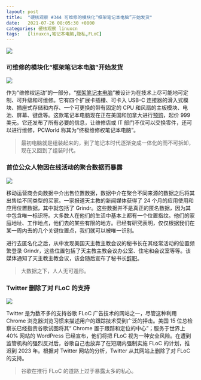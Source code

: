 ```yaml
---
layout: post
title:	"硬核观察 #344 可维修的模块化“框架笔记本电脑”开始发货"
date:	2021-07-26 08:05:30 +0800 
categories:	硬核观察 linuxcn 
tags:	[linuxcn,笔记本电脑,隐私,FLoC]
---
```



![](/Asserts/Images//attachment/album/202107/26/080418tp5dvpvppd5v519u.jpg)


### 可维修的模块化“框架笔记本电脑”开始发货


![](/Asserts/Images//attachment/album/202107/26/080431dq5bg69mcmxyggh9.jpg)


作为“维修权运动”的一部分，“[框架笔记本电脑](https://frame.work/)”被设计为在技术上尽可能地可定制、可升级和可维修。它有四个扩展卡插槽、可卡入 USB-C 连接器的滑入式模块、插座式存储和内存、一个可更换的带有固定的 CPU 和风扇的主板模块、电池、屏幕、键盘等。这款笔记本电脑现在正在美国和加拿大进行[预购](https://www.cnet.com/tech/computing/framework-laptop-review-a-functional-and-futureproof-13-inches/)，起价 999 美元。它还发布了所有必要的信息，让维修店或 IT 部门不仅可以交换零件，还可以进行维修，PCWorld 称其为“终极维修权笔记本电脑”。



> 
> 最初电脑就是组装起来的，到了笔记本时代逐渐变成一体化的而不可拆卸，现在又回到了组装时代。
> 
> 
> 


### 首位公众人物因在线活动的聚合数据而暴露


![](/Asserts/Images//attachment/album/202107/26/080454xno4cs4jov7qoltc.jpg)


移动运营商会向数据中介出售位置数据，数据中介在聚合不同来源的数据之后将其出售给不同类型的买家。一家报道天主教的新闻媒体获得了 24 个月的应用使用和应用位置数据，其中就包括了 Grindr。这些数据并不是真正的匿名数据，因为其中包含唯一标识符。大多数人在他们的生活中基本上都有一个位置指纹。他们的家庭地址、工作地点，他们去的某些有限的地方。已经有研究表明，仅仅根据我们在某一周内去的几个关键位置点，我们就可以被唯一识别。


进行去匿名化之后，从中发现美国天主教主教会议的秘书长在其经常活动的位置频繁登录 Grindr，这些位置包括了天主教主教会议办公室、住宅和会议室等等。该媒体通知了天主教主教会议，该会随后宣布了秘书长[辞职](https://arstechnica.com/tech-policy/2021/07/catholic-priest-quits-after-anonymized-data-revealed-alleged-use-of-grindr/#p3)。



> 
> 大数据之下，人人无可遁形。
> 
> 
> 


### Twitter 删除了对 FLoC 的支持


![](/Asserts/Images//attachment/album/202107/26/080513kmsm277g1g437g01.jpg)


Twitter 是为数不多的支持谷歌 FLoC 广告技术的网站之一，尽管这种利用 Chrome 浏览器浏览习惯来描述用户的跟踪技术受到广泛的抨击。美国 15 位总检察长已经指责谷歌试图将其“ Chrome 置于跟踪和定位的中心”；服务于世界上 40% 网站的 WordPress 已经宣布，他们将把 FLoC 视为一种安全风险。在遭到监管机构的强烈反对后，谷歌自己也放弃了在短期内强制实施 FLoC 的计划，推迟到 2023 年。根据对 Twitter 网站的分析，Twitter 从其网站上删除了对 FLoC 的支持。



> 
> 谷歌在推行 FLoC 的道路上过于暴露太多的私心。
> 
> 
>
